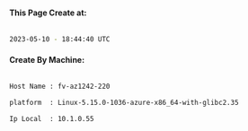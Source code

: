 
   
#### This Page Create at:

```bash

2023-05-10 - 18:44:40 UTC

```

#### Create By Machine:

```bash

Host Name : fv-az1242-220

platform  : Linux-5.15.0-1036-azure-x86_64-with-glibc2.35

Ip Local  : 10.1.0.55

```

